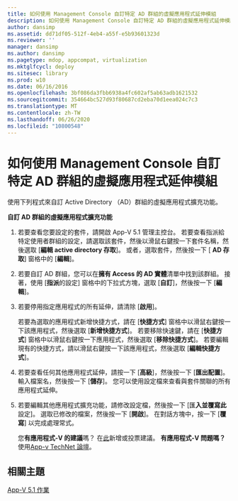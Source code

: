 ```yaml
---
title: 如何使用 Management Console 自訂特定 AD 群組的虛擬應用程式延伸模組
description: 如何使用 Management Console 自訂特定 AD 群組的虛擬應用程式延伸模組
author: dansimp
ms.assetid: dd71df05-512f-4eb4-a55f-e5b93601323d
ms.reviewer: ''
manager: dansimp
ms.author: dansimp
ms.pagetype: mdop, appcompat, virtualization
ms.mktglfcycl: deploy
ms.sitesec: library
ms.prod: w10
ms.date: 06/16/2016
ms.openlocfilehash: 3bf086da3fbb6938a4fc602af5ab63adb1621532
ms.sourcegitcommit: 354664bc527d93f80687cd2eba70d1eea024c7c3
ms.translationtype: MT
ms.contentlocale: zh-TW
ms.lasthandoff: 06/26/2020
ms.locfileid: "10800548"
---
```

# 如何使用 Management Console 自訂特定 AD 群組的虛擬應用程式延伸模組


使用下列程式來自訂 Active Directory （AD）群組的虛擬應用程式擴充功能。

**自訂 AD 群組的虛擬應用程式擴充功能**

1.  若要查看您要設定的套件，請開啟 App-V 5.1 管理主控台。 若要查看指派給特定使用者群組的設定，請選取該套件，然後以滑鼠右鍵按一下套件名稱，然後選取 [**編輯 active directory 存取**]。 或者，選取套件，然後按一下 [ **AD 存取**] 窗格中的 [**編輯**]。

2.  若要自訂 AD 群組，您可以在**擁有 Access 的 AD 實體**清單中找到該群組。 接著，使用 [**指派**的設定] 窗格中的下拉式方塊，選取 [**自訂**]，然後按一下 [**編輯**]。

3.  若要停用指定應用程式的所有延伸，請清除 [**啟用**]。

    若要為選取的應用程式新增快捷方式，請在 [**快捷方式**] 窗格中以滑鼠右鍵按一下該應用程式，然後選取 [**新增快捷方式**]。 若要移除快速鍵，請在 [**快捷方式**] 窗格中以滑鼠右鍵按一下應用程式，然後選取 [**移除快捷方式**]。 若要編輯現有的快捷方式，請以滑鼠右鍵按一下該應用程式，然後選取 [**編輯快捷方式**]。

4.  若要查看任何其他應用程式延伸，請按一下 [**高級**]，然後按一下 [**匯出配置**]。 輸入檔案名，然後按一下 [**儲存**]。 您可以使用設定檔來查看與套件關聯的所有應用程式延伸。

5.  若要編輯其他應用程式擴充功能，請修改設定檔，然後按一下 [匯**入並覆寫此**設定]。 選取已修改的檔案，然後按一下 [**開啟**]。 在對話方塊中，按一下 [**覆寫**] 以完成處理常式。

    您**有應用程式-V 的建議**嗎？ 在[此](http://appv.uservoice.com/forums/280448-microsoft-application-virtualization)新增或投票建議。 **有應用程式-V 問題嗎？** 使用[App-v TechNet 論壇](https://social.technet.microsoft.com/Forums/home?forum=mdopappv)。

## 相關主題


[App-V 5.1 作業](operations-for-app-v-51.md)

 

 






